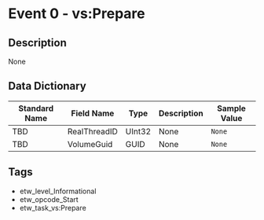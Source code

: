 # Event 0 - vs:Prepare

## Description
None

## Data Dictionary
|Standard Name|Field Name|Type|Description|Sample Value|
|---|---|---|---|---|
|TBD|RealThreadID|UInt32|None|`None`|
|TBD|VolumeGuid|GUID|None|`None`|

## Tags
* etw_level_Informational
* etw_opcode_Start
* etw_task_vs:Prepare